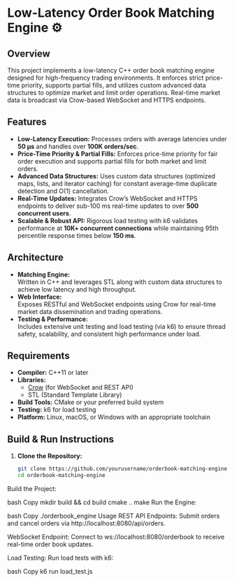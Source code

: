 # Low-Latency Order Book Matching Engine ⚙️

## Overview

This project implements a low-latency C++ order book matching engine designed for high-frequency trading environments. It enforces strict price-time priority, supports partial fills, and utilizes custom advanced data structures to optimize market and limit order operations. Real-time market data is broadcast via Crow-based WebSocket and HTTPS endpoints.

## Features

- **Low-Latency Execution:** Processes orders with average latencies under **50 µs** and handles over **100K orders/sec**.
- **Price-Time Priority & Partial Fills:** Enforces price-time priority for fair order execution and supports partial fills for both market and limit orders.
- **Advanced Data Structures:** Uses custom data structures (optimized maps, lists, and iterator caching) for constant average-time duplicate detection and O(1) cancellation.
- **Real-Time Updates:** Integrates Crow’s WebSocket and HTTPS endpoints to deliver sub-100 ms real-time updates to over **500 concurrent users**.
- **Scalable & Robust API:** Rigorous load testing with k6 validates performance at **10K+ concurrent connections** while maintaining 95th percentile response times below **150 ms**.

## Architecture

- **Matching Engine:**  
  Written in C++ and leverages STL along with custom data structures to achieve low latency and high throughput.
- **Web Interface:**  
  Exposes RESTful and WebSocket endpoints using Crow for real-time market data dissemination and trading operations.
- **Testing & Performance:**  
  Includes extensive unit testing and load testing (via k6) to ensure thread safety, scalability, and consistent high performance under load.

## Requirements

- **Compiler:** C++11 or later
- **Libraries:**  
  - [Crow](https://github.com/CrowCpp/Crow) (for WebSocket and REST API)  
  - STL (Standard Template Library)
- **Build Tools:** CMake or your preferred build system
- **Testing:** k6 for load testing
- **Platform:** Linux, macOS, or Windows with an appropriate toolchain

## Build & Run Instructions

1. **Clone the Repository:**

   ```bash
   git clone https://github.com/yourusername/orderbook-matching-engine.git
   cd orderbook-matching-engine
Build the Project:

bash
Copy
mkdir build && cd build
cmake ..
make
Run the Engine:

bash
Copy
./orderbook_engine
Usage
REST API Endpoints:
Submit orders and cancel orders via http://localhost:8080/api/orders.

WebSocket Endpoint:
Connect to ws://localhost:8080/orderbook to receive real-time order book updates.

Load Testing:
Run load tests with k6:

bash
Copy
k6 run load_test.js
